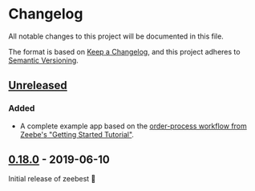 # Changelog
All notable changes to this project will be documented in this file.

The format is based on [Keep a Changelog](https://keepachangelog.com/en/1.0.0/),
and this project adheres to [Semantic Versioning](https://semver.org/spec/v2.0.0.html).

## [Unreleased]
### Added
- A complete example app based on the [order-process workflow from Zeebe's "Getting Started Tutorial"][order_process].

## [0.18.0] - 2019-06-10
Initial release of zeebest 🥏

[Unreleased]: https://github.com/xmclark/zeebest/compare/v1.18.0...HEAD
[0.18.0]: https://github.com/xmclark/zeebest/releases/tag/v0.18.0

[order_process]: https://docs.zeebe.io/getting-started/README.html